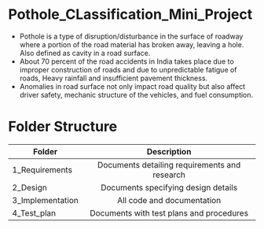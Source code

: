# Pothole_CLassification_Mini_Project

- Pothole is a type of disruption/disturbance in the surface of roadway where a portion of the road material has broken away, leaving a hole. Also defined as cavity in a road surface.
- About 70 percent of the road accidents in India takes place due to improper construction of roads and due to unpredictable fatigue of roads, Heavy rainfall and insufficient pavement thickness.
- Anomalies in road surface not only impact road quality but also affect driver safety, mechanic structure of the vehicles, and fuel consumption.

# Folder Structure
| Folder        | Description           | 
| ------------- |:-------------:| 
| 1_Requirements    | Documents detailing requirements and research | 
| 2_Design    | 	Documents specifying design details | 
| 3_Implementation    | All code and documentation      |   
| 4_Test_plan    |Documents with test plans and procedures |
